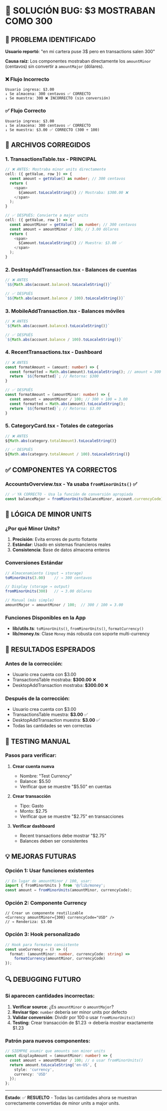 # 🔧 SOLUCIÓN BUG: $3 MOSTRABAN COMO 300

## 🎯 PROBLEMA IDENTIFICADO

**Usuario reportó**: "en mi cartera puse 3$ pero en transactions salen 300"

**Causa raíz**: Los componentes mostraban directamente los `amountMinor` (centavos) sin convertir a `amountMajor` (dólares).

### ❌ Flujo Incorrecto
```
Usuario ingresa: $3.00
↓ Se almacena: 300 centavos ✅ CORRECTO
↓ Se muestra: 300 ❌ INCORRECTO (sin conversión)
```

### ✅ Flujo Correcto  
```
Usuario ingresa: $3.00
↓ Se almacena: 300 centavos ✅ CORRECTO
↓ Se muestra: $3.00 ✅ CORRECTO (300 ÷ 100)
```

## 🔧 ARCHIVOS CORREGIDOS

### 1. **TransactionsTable.tsx** - PRINCIPAL
```typescript
// ❌ ANTES: Mostraba minor units directamente
cell: ({ getValue, row }) => {
  const amount = getValue() as number; // 300 centavos
  return (
    <span>
      ${amount.toLocaleString()} // Mostraba: $300.00 ❌
    </span>
  );
}

// ✅ DESPUÉS: Convierte a major units
cell: ({ getValue, row }) => {
  const amountMinor = getValue() as number; // 300 centavos
  const amount = amountMinor / 100; // 3.00 dólares
  return (
    <span>
      ${amount.toLocaleString()} // Muestra: $3.00 ✅
    </span>
  );
}
```

### 2. **DesktopAddTransaction.tsx** - Balances de cuentas
```typescript
// ❌ ANTES
`$${Math.abs(account.balance).toLocaleString()}`

// ✅ DESPUÉS  
`$${Math.abs(account.balance / 100).toLocaleString()}`
```

### 3. **MobileAddTransaction.tsx** - Balances móviles
```typescript
// ❌ ANTES
`${Math.abs(account.balance).toLocaleString()}`

// ✅ DESPUÉS
`${Math.abs(account.balance / 100).toLocaleString()}`
```

### 4. **RecentTransactions.tsx** - Dashboard
```typescript
// ❌ ANTES
const formatAmount = (amount: number) => {
  const formatted = Math.abs(amount).toLocaleString(); // amount = 300
  return `$${formatted}`; // Retorna: $300
}

// ✅ DESPUÉS
const formatAmount = (amountMinor: number) => {
  const amount = amountMinor / 100; // 300 ÷ 100 = 3.00
  const formatted = Math.abs(amount).toLocaleString();
  return `$${formatted}`; // Retorna: $3.00
}
```

### 5. **CategoryCard.tsx** - Totales de categorías
```typescript
// ❌ ANTES
${Math.abs(category.totalAmount).toLocaleString()}

// ✅ DESPUÉS
${Math.abs(category.totalAmount / 100).toLocaleString()}
```

## ✅ COMPONENTES YA CORRECTOS

### **AccountsOverview.tsx** - Ya usaba `fromMinorUnits()` ✅
```typescript
// ✅ YA CORRECTO - Usa la función de conversión apropiada
const balanceMajor = fromMinorUnits(balanceMinor, account.currencyCode);
```

## 🧮 LÓGICA DE MINOR UNITS

### ¿Por qué Minor Units?
1. **Precisión**: Evita errores de punto flotante
2. **Estándar**: Usado en sistemas financieros reales
3. **Consistencia**: Base de datos almacena enteros

### Conversiones Estándar
```typescript
// Almacenamiento (input → storage)
toMinorUnits(3.00)    // → 300 centavos

// Display (storage → output)  
fromMinorUnits(300)   // → 3.00 dólares

// Manual (más simple)
amountMajor = amountMinor / 100;  // 300 / 100 = 3.00
```

### Funciones Disponibles en la App
- **lib/utils.ts**: `toMinorUnits()`, `fromMinorUnits()`, `formatCurrency()`
- **lib/money.ts**: Clase `Money` más robusta con soporte multi-currency

## 🚀 RESULTADOS ESPERADOS

### Antes de la corrección:
- Usuario crea cuenta con $3.00
- TransactionsTable mostraba: **$300.00** ❌
- DesktopAddTransaction mostraba: **$300.00** ❌

### Después de la corrección:
- Usuario crea cuenta con $3.00  
- TransactionsTable muestra: **$3.00** ✅
- DesktopAddTransaction muestra: **$3.00** ✅
- Todas las cantidades se ven correctas

## 🧪 TESTING MANUAL

### Pasos para verificar:
1. **Crear cuenta nueva**
   - Nombre: "Test Currency"
   - Balance: $5.50
   - Verificar que se muestre "$5.50" en cuentas

2. **Crear transacción**  
   - Tipo: Gasto
   - Monto: $2.75
   - Verificar que se muestre "$2.75" en transacciones

3. **Verificar dashboard**
   - Recent transactions debe mostrar "$2.75"
   - Balances deben ser consistentes

## 💡 MEJORAS FUTURAS

### Opción 1: Usar funciones existentes
```typescript
// En lugar de amountMinor / 100, usar:
import { fromMinorUnits } from '@/lib/money';
const amount = fromMinorUnits(amountMinor, currencyCode);
```

### Opción 2: Componente Currency  
```tsx
// Crear un componente reutilizable
<Currency amountMinor={300} currencyCode="USD" />
// → Renderiza: $3.00
```

### Opción 3: Hook personalizado
```typescript
// Hook para formateo consistente
const useCurrency = () => ({
  format: (amountMinor: number, currencyCode: string) => 
    formatCurrency(amountMinor, currencyCode)
});
```

## 🔍 DEBUGGING FUTURO

### Si aparecen cantidades incorrectas:
1. **Verificar source**: ¿Es `amountMinor` o `amountMajor`?
2. **Revisar tipo**: `number` debería ser minor units por defecto
3. **Validar conversión**: Dividir por 100 o usar `fromMinorUnits()`
4. **Testing**: Crear transacción de $1.23 → debería mostrar exactamente $1.23

### Patrón para nuevos componentes:
```typescript
// SIEMPRE asumir que amounts son minor units
const displayAmount = (amountMinor: number) => {
  const amount = amountMinor / 100; // o usar fromMinorUnits()
  return amount.toLocaleString('en-US', { 
    style: 'currency', 
    currency: 'USD' 
  });
};
```

---

**Estado**: ✅ **RESUELTO** - Todas las cantidades ahora se muestran correctamente convertidas de minor units a major units.
